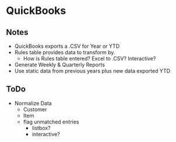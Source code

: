 # QuickBooks

## Notes

- QuickBooks exports a .CSV for Year or YTD
- Rules table provides data to transform by.
  - How is Rules table entered?  Excel to .CSV?  Interactive?
- Generate Weekly & Quarterly Reports
- Use static data from previous years plus new data exported YTD

## ToDo

- Normalize Data
  - Customer
  - Item
  - flag unmatched entries
    - listbox?
    - interactive?
